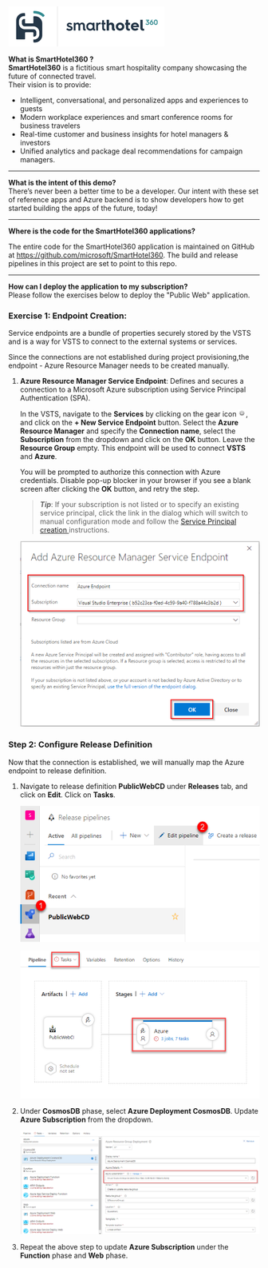![](images\SmartHotel360Logo.png)

**What is SmartHotel360 ?**                  
**SmartHotel360** is a fictitious smart hospitality company showcasing the future of connected travel.  
Their vision is to provide:
- Intelligent, conversational, and personalized apps and experiences to guests 
- Modern workplace experiences and smart conference rooms for business travelers
- Real-time customer and business insights for hotel managers & investors
- Unified analytics and package deal recommendations for campaign managers.

----------

**What is the intent of this demo?**          
There’s never been a better time to be a developer. Our intent with these set of reference apps and Azure backend is to show developers how to get started building the apps of the future, today!

------

**Where is the code for the SmartHotel360 applications?**                         

The entire code for the SmartHotel360 application is maintained on GitHub at https://github.com/microsoft/SmartHotel360. The build and release pipelines in this project are set to point to this repo.

--------
**How can I deploy the application to my subscription?**                  
Please follow the exercises below to deploy the "Public Web" application.

### Exercise 1: Endpoint Creation:
Service endpoints are a bundle of properties securely stored by the VSTS and is a way for VSTS to connect to the external systems or services.

Since the connections are not established during project provisioning,the endpoint - Azure Resource Manager needs to be created manually.

1. **Azure Resource Manager Service Endpoint**: Defines and secures a connection to a Microsoft Azure subscription using Service Principal Authentication (SPA).

    In the VSTS, navigate to the **Services** by clicking on the gear icon ![](images\gear.png), and click on the **+ New Service Endpoint** button. Select the **Azure Resource Manager** and  specify the  **Connection name**, select the **Subscription** from the dropdown and click on the **OK** button. Leave the **Resource Group** empty. This endpoint will be used to connect **VSTS** and **Azure**.

    You will be prompted to authorize this connection with Azure credentials. Disable pop-up blocker in your browser if you see a blank screen after clicking the **OK** button, and retry the step.

    > ***Tip***: If your subscription is not listed or to specify an existing service principal, click the link in the dialog which will switch to manual configuration mode and follow the <a href="https://blogs.msdn.microsoft.com/devops/2015/10/04/automating-azure-resource-group-deployment-using-a-service-principal-in-visual-studio-online-buildrelease-management/"> Service Principal creation </a> instructions.

    ![](images\AzureEndpoint.png)

### Step 2: Configure Release Definition

Now that the connection is established, we will manually map the Azure endpoint to release definition.

1. Navigate to release definition **PublicWebCD** under **Releases** tab, and click on **Edit**. Click on **Tasks**.

    ![](images\Updaterd1.png)

    ![](images\Updaterd2.png)

2. Under **CosmosDB** phase, select **Azure Deployment CosmosDB**. Update **Azure Subscription** from the dropdown.

     ![](images\Updaterd3.png)

3. Repeat the above step to update **Azure Subscription** under the **Function** phase and **Web** phase. 